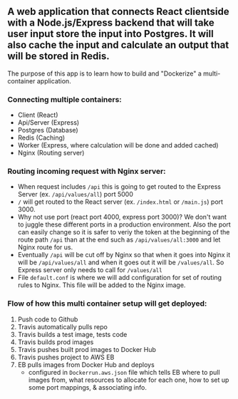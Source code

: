 ## A web application that connects React clientside with a Node.js/Express backend that will take user input store the input into Postgres. It will also cache the input and calculate an output that will be stored in Redis.
The purpose of this app is to learn how to build and "Dockerize" a multi-container application.

### Connecting multiple containers:
- Client (React)
- Api/Server (Express)
- Postgres (Database)
- Redis (Caching)
- Worker (Express, where calculation will be done and added cached)
- Nginx (Routing server)

### Routing incoming request with Nginx server:
- When request includes `/api` this is going to get routed to the Express Server (ex. `/api/values/all`) port 5000
- `/` will get routed to the React server (ex. `/index.html` or `/main.js`) port 3000.
- Why not use port (react port 4000, express port 3000)? We don't want to juggle these different ports in a production environment. Also the port can easily change so it is safer to veriy the token at the beginning of the route path `/api` than at the end such as `/api/values/all:3000` and let Nginx route for us.
- Eventually `/api` will be cut off by Nginx so that when it goes into Nginx it will be `/api/values/all` and when it goes out it will be `/values/all`. So Express server only needs to call for `/values/all`
- File `default.conf` is where we will add configuration for set of routing rules to Nginx. This file will be added to the Nginx image. 

### Flow of how this multi container setup will get deployed:
1. Push code to Github
2. Travis automatically pulls repo
3. Travis builds a test image, tests code
4. Travis builds prod images
5. Travis pushes built prod images to Docker Hub
6. Travis pushes project to AWS EB
7. EB pulls images from Docker Hub and deploys 
    - configured in `Dockerrun.aws.json` file which tells EB where to pull images from, what resources to allocate for each one, how to set up some port mappings, & associating info.

